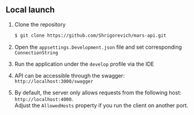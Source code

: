 ﻿## Local launch

1. Clone the repository

    ```bash
    $ git clone https://github.com/Shrigorevich/mars-api.git
    ```
2. Open the `appsettings.Development.json` file and set corresponding `ConnectionString`
3. Run the application under the `develop` profile via the IDE
4. API can be accessible through the swagger: `http://localhost:3000/swagger`
5. By default, the server only allows requests from the following host: `http://localhost:4000`. <br>
Adjust the `AllowedHosts` property if you run the client on another port.


